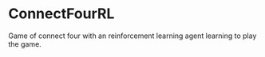 # ConnectFourRL

Game of connect four with an reinforcement learning agent learning to play the game.
